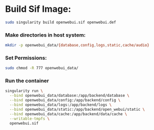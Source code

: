 # Build Sif Image:

```bash
sudo singularity build openwebui.sif openwebui.def
```

### Make directories in host system:

```bash
mkdir -p openwebui_data/{database,config,logs,static,cache/audio}
```

### Set Permissions:

```bash
sudo chmod -R 777 openwebui_data/
```

### Run the container

```bash
singularity run \
  --bind openwebui_data/database:/app/backend/database \
  --bind openwebui_data/config:/app/backend/config \
  --bind openwebui_data/logs:/app/backend/logs \
  --bind openwebui_data/static:/app/backend/open_webui/static \
  --bind openwebui_data/cache:/app/backend/data/cache \
  --writable-tmpfs \
  openwebui.sif
```
